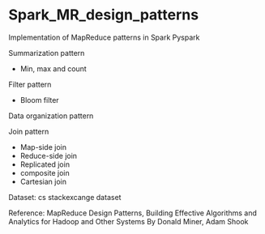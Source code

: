 # Spark_MR_design_patterns

Implementation of MapReduce patterns in Spark Pyspark 

Summarization pattern
- Min, max and count

Filter pattern
- Bloom filter

Data organization pattern


Join pattern
- Map-side join
- Reduce-side join
- Replicated join
- composite join
- Cartesian join


Dataset: 
cs stackexcange dataset

Reference:
MapReduce Design Patterns, Building Effective Algorithms and Analytics for Hadoop and Other Systems  By Donald Miner, Adam Shook

